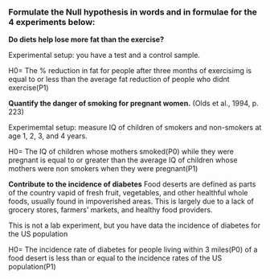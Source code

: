 ### Formulate the Null hypothesis in words and in formulae for the 4 experiments below:

**Do diets help lose more fat than the exercise?**

Experimental setup: you have a test and a control sample.

H0= The % reduction in fat for people after three months of exercisimg is equal to or less than the average fat reduction of people who didnt exercise(P1)

**Quantify the danger of smoking for pregnant women.** (Olds et al., 1994, p. 223)

Experimemtal setup: measure IQ of children of smokers and non-smokers at age 1, 2, 3, and 4 years.

H0= The IQ of children whose mothers smoked(P0) while they were pregnant is equal to or greater than the average IQ of children whose mothers were non smokers when they were pregnant(P1)

**Contribute to the incidence of diabetes** 
Food deserts are defined as parts of the country vapid of fresh fruit, vegetables, and other healthful whole foods, usually found in impoverished areas. This is largely due to a lack of grocery stores, farmers' markets, and healthy food providers.

This is not a lab experiment, but you have data the incidence of diabetes for the US population

H0= The incidence rate of diabetes for people living within 3 miles(P0) of a food desert is less than or equal to the incidence rates of the US population(P1)
